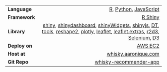 <p>

|                      |                                                                                                                          |
| :------------------- | -----------------------------------------------------------------------------------------------------------------------: |
| **Language**         |            [R](https://www.r-project.org/), [Python](https://www.python.org/), [JavaScript](https://www.javascript.com/) |
| **Framework**        |                                                                                    [R Shiny](https://shiny.rstudio.com/) |
| **Library** | [shiny](https://www.rdocumentation.org/packages/shiny), [shinydashboard](https://www.rdocumentation.org/packages/shinydashboard), [shinyWidgets](https://www.rdocumentation.org/packages/shinywidgets), [shinyjs](https://www.rdocumentation.org/packages/shinyjs), [DT](https://www.rdocumentation.org/packages/dt), [tools](https://www.rdocumentation.org/packages/tools), [reshape2](https://www.rdocumentation.org/packages/reshape2), [plotly](https://www.rdocumentation.org/packages/plotly), [leaflet](https://www.rdocumentation.org/packages/leaflet), [leaflet.extras](https://www.rdocumentation.org/packages/leaflet.extras), [r2d3](https://rstudio.github.io/r2d3/), [Selenium](https://www.seleniumhq.org/), [D3](https://d3js.org/)    |
| **Deploy on**        |                                                                                   [AWS EC2](https://aws.amazon.com/ec2/) |
| **Host at**          |                                                                     [whisky.aaronique.com](https://whisky.aaronique.com) |
| **Git Repo**         |                                            [whisky-recommender-app](https://github.com/aaronique/whisky-recommender-app) |
